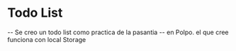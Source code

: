 # Todo List

-- Se creo un todo list como practica de la pasantia
-- en Polpo. el que cree funciona con local Storage